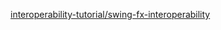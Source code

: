 
[interoperability-tutorial/swing-fx-interoperability](https://docs.oracle.com/javase/8/javafx/interoperability-tutorial/swing-fx-interoperability.htm)